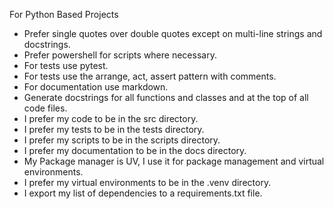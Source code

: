 For Python Based Projects
- Prefer single quotes over double quotes except on multi-line strings and docstrings.
- Prefer powershell for scripts where necessary.
- For tests use pytest.
- For tests use the arrange, act, assert pattern with comments.
- For documentation use markdown.
- Generate docstrings for all functions and classes and at the top of all code files.
- I prefer my code to be in the src directory.
- I prefer my tests to be in the tests directory.
- I prefer my scripts to be in the scripts directory.
- I prefer my documentation to be in the docs directory.
- My Package manager is UV, I use it for package management and virtual environments.
- I prefer my virtual environments to be in the .venv directory.
- I export my list of dependencies to a requirements.txt file.